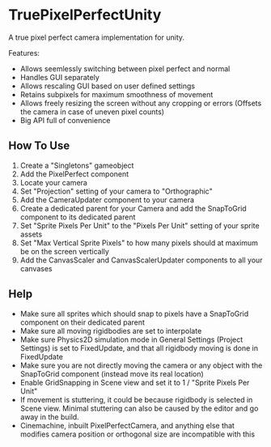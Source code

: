 # TruePixelPerfectUnity
A true pixel perfect camera implementation for unity.

Features:
- Allows seemlessly switching between pixel perfect and normal
- Handles GUI separately
- Allows rescaling GUI based on user defined settings
- Retains subpixels for maximum smoothness of movement
- Allows freely resizing the screen without any cropping or errors (Offsets the camera in case of uneven pixel counts)
- Big API full of convenience

## How To Use
1. Create a "Singletons" gameobject
1. Add the PixelPerfect component
1. Locate your camera
1. Set "Projection" setting of your camera to "Orthographic"
1. Add the CameraUpdater component to your camera
1. Create a dedicated parent for your Camera and add the SnapToGrid component to its dedicated parent
1. Set "Sprite Pixels Per Unit" to the "Pixels Per Unit" setting of your sprite assets
1. Set "Max Vertical Sprite Pixels" to how many pixels should at maximum be on the screen vertically
1. Add the CanvasScaler and CanvasScalerUpdater components to all your canvases

## Help
- Make sure all sprites which should snap to pixels have a SnapToGrid component on their dedicated parent
- Make sure all moving rigidbodies are set to interpolate
- Make sure Physics2D simulation mode in General Settings (Project Settings) is set to FixedUpdate, and that all rigidbody moving is done in FixedUpdate
- Make sure you are not directly moving the camera or any object with the SnapToGrid component (instead move its real location)
- Enable GridSnapping in Scene view and set it to 1 / "Sprite Pixels Per Unit"
- If movement is stuttering, it could be because rigidbody is selected in Scene view. Minimal stuttering can also be caused by the editor and go away in the build.
- Cinemachine, inbuilt PixelPerfectCamera, and anything else that modifies camera position or orthogonal size are incompatible with this
